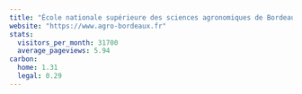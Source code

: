```yaml
---
title: "École nationale supérieure des sciences agronomiques de Bordeaux Aquitaine"
website: "https://www.agro-bordeaux.fr"
stats:
  visitors_per_month: 31700
  average_pageviews: 5.94
carbon:
  home: 1.31
  legal: 0.29
---
```

